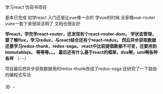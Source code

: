 学习react 仿简书项目

基本已完成
初学react 入门还是比vue难一点的
学vue的时候 全家桶vue-router vuex一套下来很简洁明了 文档也很友好

**学react，学完学react-router，还发现有个react-router-dom。
学状态管理，要了解flux，学习redux，与react结合还有个react-redux。
然后异步获取数据还要学习redux-thunk，redex-saga。
react中比较提倡数据不可变，还要用到immutablejs。
等等等。。。
最后还有什么基于react的框架，dva啊，umi啊各种各样**
（- -）

项目最后把异步获取数据用的redux-thunk改成了redux-saga
还研究了一下路由的编程式写法

###### 完- -